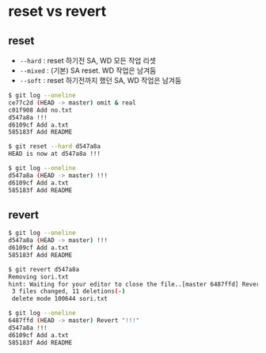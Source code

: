 # reset vs revert

## reset

* `--hard` : reset 하기전 SA, WD 모든 작업 리셋
* `--mixed` : (기본) SA reset. WD 작업은 남겨둠
* `--soft` : reset 하기전까지 했던 SA, WD 작업은 남겨둠

```bash
$ git log --oneline
ce77c2d (HEAD -> master) omit & real
c01f908 Add no.txt
d547a8a !!!
d6109cf Add a.txt
585183f Add README

$ git reset --hard d547a8a
HEAD is now at d547a8a !!!

$ git log --oneline
d547a8a (HEAD -> master) !!!
d6109cf Add a.txt
585183f Add README

```

## revert

```bash
$ git log --oneline
d547a8a (HEAD -> master) !!!
d6109cf Add a.txt
585183f Add README

$ git revert d547a8a
Removing sori.txt
hint: Waiting for your editor to close the file..[master 6487ffd] Revert "!!!"
 3 files changed, 11 deletions(-)
 delete mode 100644 sori.txt

$ git log --oneline
6487ffd (HEAD -> master) Revert "!!!"
d547a8a !!!
d6109cf Add a.txt
585183f Add README

```

